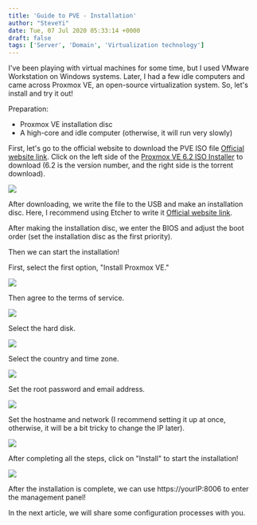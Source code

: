 ```yaml
---
title: 'Guide to PVE - Installation'
author: "SteveYi"
date: Tue, 07 Jul 2020 05:33:14 +0000
draft: false
tags: ['Server', 'Domain', 'Virtualization technology']
---
```


I've been playing with virtual machines for some time, but I used VMware Workstation on Windows systems. Later, I had a few idle computers and came across Proxmox VE, an open-source virtualization system. So, let's install and try it out!

Preparation:

- Proxmox VE installation disc
- A high-core and idle computer (otherwise, it will run very slowly)

First, let's go to the official website to download the PVE ISO file [Official website link](https://www.proxmox.com/en/downloads). Click on the left side of the [Proxmox VE 6.2 ISO Installer](https://www.proxmox.com/en/downloads/item/proxmox-ve-6-2-iso-installer) to download (6.2 is the version number, and the right side is the torrent download).

![](https://static-a1.steveyi.net/media/blog/2020070100471381.png)

After downloading, we write the file to the USB and make an installation disc. Here, I recommend using Etcher to write it [Official website link](https://www.balena.io/etcher/).

After making the installation disc, we enter the BIOS and adjust the boot order (set the installation disc as the first priority).

Then we can start the installation!

First, select the first option, "Install Proxmox VE."

![](https://static-a1.steveyi.net/media/blog/2020070705281974.png)

Then agree to the terms of service.

![](https://static-a1.steveyi.net/media/blog/2020070705274149.png)

Select the hard disk.

![](https://static-a1.steveyi.net/media/blog/2020070705275335.png)

Select the country and time zone.

![](https://static-a1.steveyi.net/media/blog/2020070705280757.png)

Set the root password and email address.

![](https://static-a1.steveyi.net/media/blog/2020070705282498.png)

Set the hostname and network (I recommend setting it up at once, otherwise, it will be a bit tricky to change the IP later).

![](https://static-a1.steveyi.net/media/blog/2020070705283457.png)

After completing all the steps, click on "Install" to start the installation!

![](https://static-a1.steveyi.net/media/blog/2020070705284395.png)

After the installation is complete, we can use https://yourIP:8006 to enter the management panel!

In the next article, we will share some configuration processes with you.
